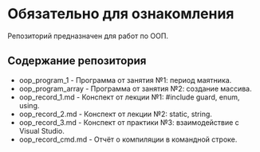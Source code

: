 # **Обязательно для ознакомления**
Репозиторий предназначен для работ по ООП.<br>
## Содержание репозитория
- oop_program_1 - Программа от занятия №1: период маятника.
- oop_program_array - Программа от занятия №2: создание массива.
- oop_record_1.md - Конспект от лекции №1: #include guard, enum, using.
- oop_record_2.md - Конспект от лекции №2: static, string.
- oop_record_3.md - Конспект от практики №3: взаимодействие с Visual Studio.
- oop_record_cmd.md - Отчёт о компиляции в командной строке.

